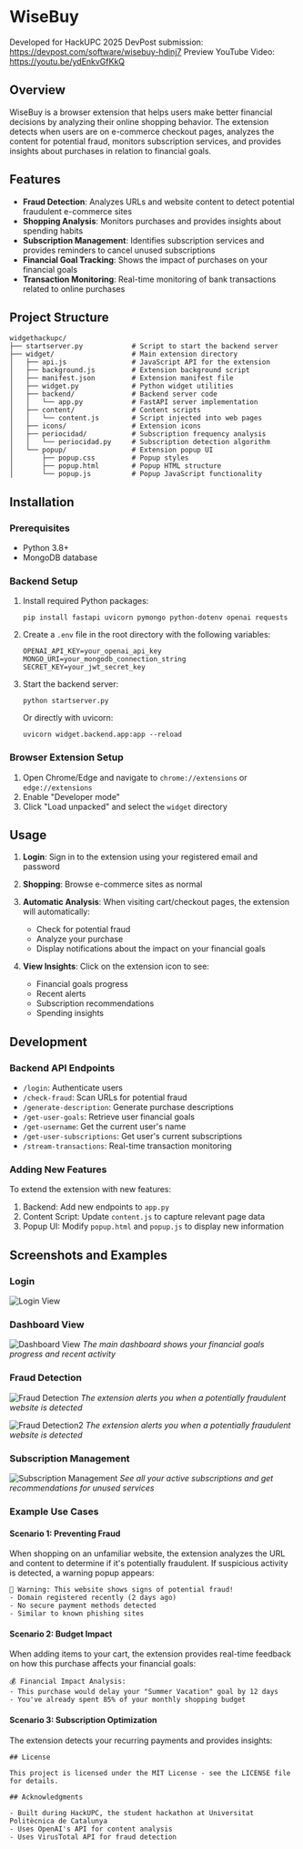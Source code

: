 # WiseBuy

Developed for HackUPC 2025
DevPost submission: https://devpost.com/software/wisebuy-hdinj7
Preview YouTube Video: https://youtu.be/ydEnkvGfKkQ

## Overview
WiseBuy is a browser extension that helps users make better financial decisions by analyzing their online shopping behavior. The extension detects when users are on e-commerce checkout pages, analyzes the content for potential fraud, monitors subscription services, and provides insights about purchases in relation to financial goals.

## Features

- **Fraud Detection**: Analyzes URLs and website content to detect potential fraudulent e-commerce sites
- **Shopping Analysis**: Monitors purchases and provides insights about spending habits
- **Subscription Management**: Identifies subscription services and provides reminders to cancel unused subscriptions
- **Financial Goal Tracking**: Shows the impact of purchases on your financial goals
- **Transaction Monitoring**: Real-time monitoring of bank transactions related to online purchases

## Project Structure

```
widgethackupc/
├── startserver.py            # Script to start the backend server
├── widget/                   # Main extension directory
│   ├── api.js                # JavaScript API for the extension
│   ├── background.js         # Extension background script
│   ├── manifest.json         # Extension manifest file
│   ├── widget.py             # Python widget utilities
│   ├── backend/              # Backend server code
│   │   └── app.py            # FastAPI server implementation
│   ├── content/              # Content scripts
│   │   └── content.js        # Script injected into web pages
│   ├── icons/                # Extension icons
│   ├── periocidad/           # Subscription frequency analysis
│   │   └── periocidad.py     # Subscription detection algorithm
│   └── popup/                # Extension popup UI
│       ├── popup.css         # Popup styles
│       ├── popup.html        # Popup HTML structure
│       └── popup.js          # Popup JavaScript functionality
```

## Installation

### Prerequisites
- Python 3.8+
- MongoDB database

### Backend Setup
1. Install required Python packages:
   ```
   pip install fastapi uvicorn pymongo python-dotenv openai requests
   ```

2. Create a `.env` file in the root directory with the following variables:
   ```
   OPENAI_API_KEY=your_openai_api_key
   MONGO_URI=your_mongodb_connection_string
   SECRET_KEY=your_jwt_secret_key
   ```

3. Start the backend server:
   ```
   python startserver.py
   ```
   
   Or directly with uvicorn:
   ```
   uvicorn widget.backend.app:app --reload
   ```

### Browser Extension Setup
1. Open Chrome/Edge and navigate to `chrome://extensions` or `edge://extensions`
2. Enable "Developer mode"
3. Click "Load unpacked" and select the `widget` directory

## Usage

1. **Login**: Sign in to the extension using your registered email and password
2. **Shopping**: Browse e-commerce sites as normal
3. **Automatic Analysis**: When visiting cart/checkout pages, the extension will automatically:
   - Check for potential fraud
   - Analyze your purchase
   - Display notifications about the impact on your financial goals

4. **View Insights**: Click on the extension icon to see:
   - Financial goals progress
   - Recent alerts
   - Subscription recommendations
   - Spending insights

## Development

### Backend API Endpoints

- `/login`: Authenticate users
- `/check-fraud`: Scan URLs for potential fraud
- `/generate-description`: Generate purchase descriptions
- `/get-user-goals`: Retrieve user financial goals
- `/get-username`: Get the current user's name
- `/get-user-subscriptions`: Get user's current subscriptions
- `/stream-transactions`: Real-time transaction monitoring

### Adding New Features

To extend the extension with new features:

1. Backend: Add new endpoints to `app.py`
2. Content Script: Update `content.js` to capture relevant page data
3. Popup UI: Modify `popup.html` and `popup.js` to display new information

## Screenshots and Examples
### Login
![Login View](screenshots/login.png)

### Dashboard View
![Dashboard View](screenshots/goals.png)
*The main dashboard shows your financial goals progress and recent activity*

### Fraud Detection
![Fraud Detection](screenshots/nocheck.png)
*The extension alerts you when a potentially fraudulent website is detected*

![Fraud Detection2](screenshots/safe.png)
*The extension alerts you when a potentially fraudulent website is detected*

### Subscription Management
![Subscription Management](screenshots/Compulsive.png)
*See all your active subscriptions and get recommendations for unused services*

### Example Use Cases

#### Scenario 1: Preventing Fraud
When shopping on an unfamiliar website, the extension analyzes the URL and content to determine if it's potentially fraudulent. If suspicious activity is detected, a warning popup appears:

```
🚨 Warning: This website shows signs of potential fraud!
- Domain registered recently (2 days ago)
- No secure payment methods detected
- Similar to known phishing sites
```

#### Scenario 2: Budget Impact
When adding items to your cart, the extension provides real-time feedback on how this purchase affects your financial goals:

```
💰 Financial Impact Analysis:
- This purchase would delay your "Summer Vacation" goal by 12 days
- You've already spent 85% of your monthly shopping budget
```

#### Scenario 3: Subscription Optimization
The extension detects your recurring payments and provides insights:

```
## License

This project is licensed under the MIT License - see the LICENSE file for details.

## Acknowledgments

- Built during HackUPC, the student hackathon at Universitat Politècnica de Catalunya
- Uses OpenAI's API for content analysis
- Uses VirusTotal API for fraud detection
